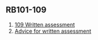 ## RB101-109 ##

1. [109 Written assessment](https://jsinibardy.com/preparing-launch-school-109-written-assessment)
2. [Advice for written assessment](https://medium.com/how-i-started-learning-coding-from-scratch/advices-for-109-written-assessment-part-1-6f7fa821cf84)
